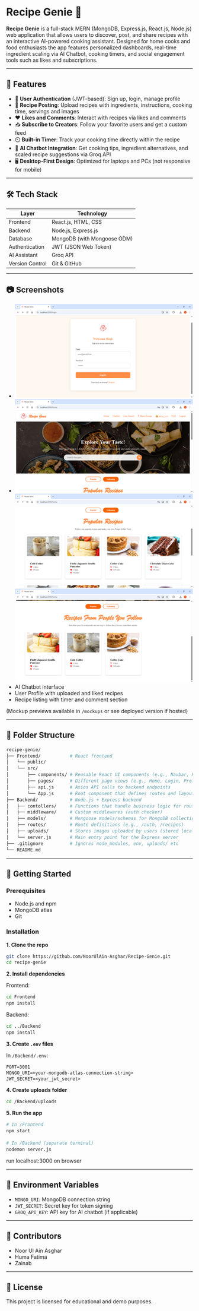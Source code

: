 
# Recipe Genie 🍳

**Recipe Genie** is a full-stack MERN (MongoDB, Express.js, React.js, Node.js) web application that allows users to discover, post, and share recipes with an interactive AI-powered cooking assistant. Designed for home cooks and food enthusiasts the app features personalized dashboards, real-time ingredient scaling via AI Chatbot, cooking timers, and social engagement tools such as likes and subscriptions.

---

## 🔗 Features

- 🔐 **User Authentication** (JWT-based): Sign up, login, manage profile
- 📜 **Recipe Posting**: Upload recipes with ingredients, instructions, cooking time, servings and images
- ❤️ **Likes and Comments**: Interact with recipes via likes and comments
- 📥 **Subscribe to Creators**: Follow your favorite users and get a custom feed
- ⏲️ **Built-in Timer**: Track your cooking time directly within the recipe
- 🤖 **AI Chatbot Integration**: Get cooking tips, ingredient alternatives, and scaled recipe suggestions via Groq API
- 🖥️ **Desktop-First Design**: Optimized for laptops and PCs (not responsive for mobile)

---

## 🛠️ Tech Stack

| Layer           | Technology                         |
|-----------------|------------------------------------|
| Frontend        | React.js, HTML, CSS                |
| Backend         | Node.js, Express.js                |
| Database        | MongoDB (with Mongoose ODM)        |
| Authentication  | JWT (JSON Web Token)               |
| AI Assistant    | Groq API                           |
| Version Control | Git & GitHub                       |

---

## 📷 Screenshots

- ![Login Page](image.png)
- ![Home Page with trending and followed recipes](image-1.png)![alt text](image-2.png)![alt text](image-3.png)
- AI Chatbot interface
- User Profile with uploaded and liked recipes
- Recipe listing with timer and comment section

(Mockup previews available in `/mockups` or see deployed version if hosted)

---

## 📁 Folder Structure

```bash
recipe-genie/
├── Frontend/           # React frontend
│   └── public/
│   └── src/
│       ├── components/ # Reusable React UI components (e.g., Navbar, RecipeCard)
│       ├── pages/      # Different page views (e.g., Home, Login, Profile)
│       ├── api.js      # Axios API calls to backend endpoints
│       └── App.js      # Root component that defines routes and layout
├── Backend/            # Node.js + Express backend
│   ├── contollers/     # Functions that handle business logic for routes (e.g., login, getRecipe, getProfile, createComment)
│   ├── middleware/     # Custom middlewares (auth checker)
│   ├── models/         # Mongoose models/schemas for MongoDB collections (e.g., User, Recipe, Comment)
│   ├── routes/         # Route definitions (e.g., /auth, /recipes)
│   ├── uploads/        # Stores images uploaded by users (stored locally)
│   └── server.js       # Main entry point for the Express server
├── .gitignore          # Ignores node_modules, env, uploads/ etc
└── README.md

```

---

## 🚀 Getting Started

### Prerequisites
- Node.js and npm
- MongoDB atlas
- Git

### Installation

**1. Clone the repo**
```bash
git clone https://github.com/NoorUlAin-Asghar/Recipe-Genie.git
cd recipe-genie
```

**2. Install dependencies**

Frontend:
```bash
cd Frontend
npm install
```

Backend:
```bash
cd ../Backend
npm install
```

**3. Create `.env` files**

In `/Backend/.env`:

```env
PORT=3001
MONGO_URI=<your-mongodb-atlas-connection-string>
JWT_SECRET=<your_jwt_secret>
```

**4. Create uploads folder** 
```bash
cd /Backend/uploads
```

**5. Run the app**

```bash
# In /Frontend
npm start

# In /Backend (separate terminal)
nodemon server.js
```

run localhost:3000 on browser 

---

## 🔐 Environment Variables

- `MONGO_URI`: MongoDB connection string
- `JWT_SECRET`: Secret key for token signing
- `GROQ_API_KEY`: API key for AI chatbot (if applicable)

---

## 🤝 Contributors

- Noor Ul Ain Asghar
- Huma Fatima
- Zainab

---

## 📄 License

This project is licensed for educational and demo purposes.


